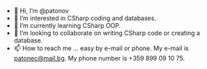 - 👋 Hi, I’m @patonov
- 👀 I’m interested in CSharp coding and databases.
- 🌱 I’m currently learning CSharp OOP.
- 💞️ I’m looking to collaborate on writing CSharp code or creating a database. 
- 📫 How to reach me ... easy by e-mail or phone. My e-mail is patonec@mail.bg. My phone number is +359 899 09 10 75.

<!---
patonov/patonov is a ✨ special ✨ repository because its `README.md` (this file) appears on your GitHub profile.
You can click the Preview link to take a look at your changes.
--->
